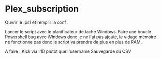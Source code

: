 # Plex_subscription
Ouvrir le .ps1 et remplir la conf : 

Lancer le script avec le planificateur de tache Windows. 
Faire une boucle Powershell bug avec Windows donc je ne l'ai pas ajouté, le vidage mémoire ne fonctionne pas donc le script va prendre de plus en plus de RAM.


A faire : 
Kick via l'ID plutôt que l'username
Sauvegarde du CSV
